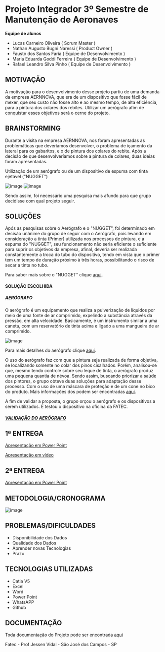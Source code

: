 # Projeto Integrador 3º Semestre de Manutenção de Aeronaves

**Equipe de alunos**
- Lucas Carneiro Oliveira ( Scrum Master )
- Nathan Augusto Bugni Naressi ( Product Owner )
- Fausto dos Santos Faria ( Equipe de Desenvolvimento )
- Maria Eduarda Godói Ferreira ( Equipe de Desenvolvimento )
- Rafael Leandro Silva Pinho ( Equipe de Desenvolvimento )


## MOTIVAÇÃO

A motivação para o desenvolvimento desse projeto partiu de uma demanda da empresa AERNNOVA, que era de um dispositivo que fosse fácil de mexer,
que seu custo não fosse alto e ao mesmo tempo, de alta eficiência, para a pintura dos colares dos rebites.
Utilizar um aerógrafo afim de conquistar esses objetivos será o cerne do projeto.


## BRAINSTORMING

Durante a visita na empresa AERNNOVA, nos foram apresentadas as problemáticas que deveríamos desenvolver,
o problema de içamento da lateral para os gabaritos, e o de pintura dos colares do rebite.
Após a decisão de que desenvolveríamos sobre a pintura de colares, duas ideias foram apresentadas.

Utilização de um aerógrafo ou de um dispositivo de espuma
com tinta ejetável ("NUGGET")

![image](https://github.com/NathanNaressi/Projeto-Integrador---Aernnova/assets/61609188/ba56abdd-9cc6-47b1-abad-6205549b62f8)           ![image](https://github.com/NathanNaressi/Projeto-Integrador---Aernnova/assets/61609188/9b3b715e-a388-46fc-90f3-e40eb4edb8ea)


Sendo assim, foi necessário uma pesquisa mais afundo para que grupo decidisse com qual projeto seguir.


## SOLUÇÕES

Após as pesquisas sobre o Aerógrafo e o "NUGGET", foi determinado em decisão unânime do grupo de seguir com o Aerógrafo,
pois levando em consideração a tinta (Primer) utilizada nos processos de pintura, e a espuma do "NUGGET", seu funcionamento não seria eficiente o suficiente para suprir os objetivos da empresa,
afinal, deveria ser realizada constantemente a troca do tubo do dispositivo, tendo em vista que o primer tem um tempo de duração próximo à três horas, possibilitando o risco de secar a tinta no tubo. 

Para saber mais sobre o "NUGGET" clique [aqui](https://github.com/NathanNaressi/Projeto-Integrador---Aernnova/wiki/Informações-do-"NUGGET").


#### SOLUÇÃO ESCOLHIDA
##### AERÓGRAFO
O aerógrafo é um equipamento que realiza a pulverização de líquidos por meio de uma fonte de ar comprimido, expelindo a substância através da pressão, em alta velocidade. Basicamente, é um instrumento similar a uma caneta, com um reservatório de tinta acima e ligado a uma mangueira de ar comprimido.

![image](https://github.com/NathanNaressi/Projeto-Integrador---Aernnova/assets/61609188/9a37d91f-34a0-4028-976a-89802437d82c)

Para mais detalhes do aerógrafo clique [aqui](https://github.com/NathanNaressi/Projeto-Integrador---Aernnova/wiki/Informações-do-Aerógrafo).

O uso do aerógrafo faz com que a pintura seja realizada de forma objetiva, se localizando somente no colar dos pinos cisalhados. Porém, analisou-se que, mesmo tendo controle sobre seu leque de tinta, o aerógrafo produz uma pequena quantia de névoa. Sendo assim, buscando priorizar a saúde dos pintores, o grupo obteve duas soluções para adaptação desse processo. Com o uso de uma máscara de proteção e de um cone no bico do produto.
Mais informações dos podem ser encontradas [aqui](https://github.com/NathanNaressi/Projeto-Integrador---Aernnova/wiki/EPI-(Equipamento-de-proteção-individual)-para-o-Aerógrafo).

A fim de validar a proposta, o grupo orçou o aerógrafo e os dispositivos a serem utilizados. E testou o dispositivo na oficina da FATEC.

##### [VALIDAÇÃO DO AERÓGRAFO](https://github.com/NathanNaressi/Projeto-Integrador---Aernnova/wiki/Validação-do-Aerógrafo)


## 1ª ENTREGA

[Apresentação em Power Point](https://github.com/NathanNaressi/Projeto-Integrador---Aernnova/files/11627801/Projeto.API-.Sprint.1.pptx)

[Apresentação em vídeo](https://youtu.be/GKP5B5u5Xfs)

## 2ª ENTREGA

[Apresentação em Power Point](https://github.com/NathanNaressi/Projeto-Integrador---Aernnova/files/11629651/Projeto.Integrador.API.-.Sprint.2.pdf)


## METODOLOGIA/CRONOGRAMA
![image](https://github.com/NathanNaressi/Projeto-Integrador---Aernnova/assets/61609188/3fb4f66a-a710-43de-a49a-64fab1b5ace9)



## PROBLEMAS/DIFICULDADES
* Disponibilidade dos Dados
* Qualidade dos Dados
* Aprender novas Tecnologias
* Prazo


## TECNOLOGIAS UTILIZADAS
- Catia V5
- Excel
- Word
- Power Point
- WhatsAPP
- Github


## DOCUMENTAÇÃO

Toda documentação do Projeto pode ser encontrada [aqui](https://github.com/NathanNaressi/Projeto-Integrador---Aernnova/wiki)

Fatec - Prof Jessen Vidal - São José dos Campos - SP
